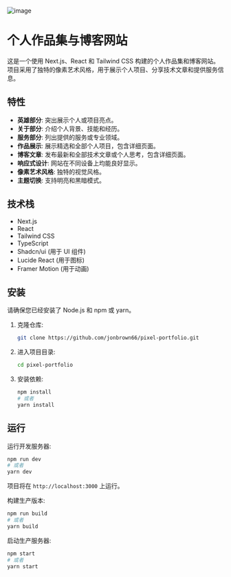 ![image](https://github.com/user-attachments/assets/75dc43ca-96b9-4b05-9e41-74fa18c31b56)

[1]: https://pixel-portfolio-xi.vercel.app/
# 个人作品集与博客网站

这是一个使用 Next.js、React 和 Tailwind CSS 构建的个人作品集和博客网站。项目采用了独特的像素艺术风格，用于展示个人项目、分享技术文章和提供服务信息。

## 特性

*   **英雄部分**: 突出展示个人或项目亮点。
*   **关于部分**: 介绍个人背景、技能和经历。
*   **服务部分**: 列出提供的服务或专业领域。
*   **作品展示**: 展示精选和全部个人项目，包含详细页面。
*   **博客文章**: 发布最新和全部技术文章或个人思考，包含详细页面。
*   **响应式设计**: 网站在不同设备上均能良好显示。
*   **像素艺术风格**: 独特的视觉风格。
*   **主题切换**: 支持明亮和黑暗模式。

## 技术栈

*   Next.js
*   React
*   Tailwind CSS
*   TypeScript
*   Shadcn/ui (用于 UI 组件)
*   Lucide React (用于图标)
*   Framer Motion (用于动画)

## 安装

请确保您已经安装了 Node.js 和 npm 或 yarn。

1.  克隆仓库:
    ```bash
    git clone https://github.com/jonbrown66/pixel-portfolio.git
    ```
2.  进入项目目录:
    ```bash
    cd pixel-portfolio
    ```
3.  安装依赖:
    ```bash
    npm install
    # 或者
    yarn install
    ```

## 运行

运行开发服务器:

```bash
npm run dev
# 或者
yarn dev
```

项目将在 `http://localhost:3000` 上运行。

构建生产版本:

```bash
npm run build
# 或者
yarn build
```

启动生产服务器:

```bash
npm start
# 或者
yarn start
```


